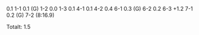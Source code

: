 0.1 1-1
0.1 (G) 1-2
0.0 1-3
0.1 4-1
0.1 4-2
0.4 6-1
0.3 (G) 6-2
0.2 6-3
+1.2 7-1
0.2 (G) 7-2 (8:16.9)

Totalt: 1.5